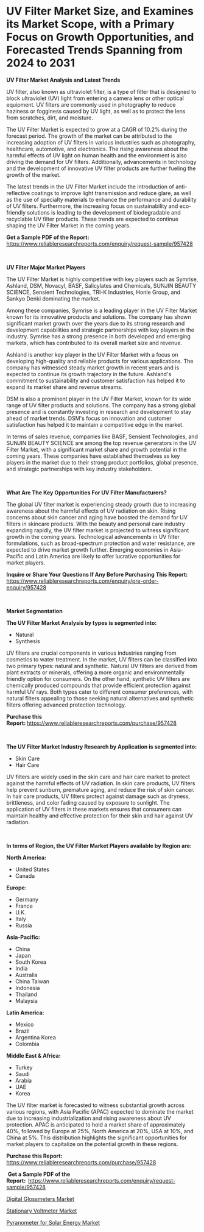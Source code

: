 <p><h1>UV Filter Market Size, and Examines its Market Scope, with a Primary Focus on Growth Opportunities, and Forecasted Trends Spanning from 2024 to 2031</h1></p><p><strong>UV Filter Market Analysis and Latest Trends</strong></p>
<p><p>UV filter, also known as ultraviolet filter, is a type of filter that is designed to block ultraviolet (UV) light from entering a camera lens or other optical equipment. UV filters are commonly used in photography to reduce haziness or fogginess caused by UV light, as well as to protect the lens from scratches, dirt, and moisture.</p><p>The UV Filter Market is expected to grow at a CAGR of 10.2% during the forecast period. The growth of the market can be attributed to the increasing adoption of UV filters in various industries such as photography, healthcare, automotive, and electronics. The rising awareness about the harmful effects of UV light on human health and the environment is also driving the demand for UV filters. Additionally, advancements in technology and the development of innovative UV filter products are further fueling the growth of the market.</p><p>The latest trends in the UV Filter Market include the introduction of anti-reflective coatings to improve light transmission and reduce glare, as well as the use of specialty materials to enhance the performance and durability of UV filters. Furthermore, the increasing focus on sustainability and eco-friendly solutions is leading to the development of biodegradable and recyclable UV filter products. These trends are expected to continue shaping the UV Filter Market in the coming years.</p></p>
<p><strong>Get a Sample PDF of the Report:&nbsp;</strong> <a href="https://www.reliableresearchreports.com/enquiry/request-sample/957428">https://www.reliableresearchreports.com/enquiry/request-sample/957428</a></p>
<p>&nbsp;</p>
<p><strong>UV Filter Major Market Players</strong></p>
<p><p>The UV Filter Market is highly competitive with key players such as Symrise, Ashland, DSM, Novacyl, BASF, Salicylates and Chemicals, SUNJIN BEAUTY SCIENCE, Sensient Technologies, TRI-K Industries, Honle Group, and Sankyo Denki dominating the market.</p><p>Among these companies, Symrise is a leading player in the UV Filter Market known for its innovative products and solutions. The company has shown significant market growth over the years due to its strong research and development capabilities and strategic partnerships with key players in the industry. Symrise has a strong presence in both developed and emerging markets, which has contributed to its overall market size and revenue.</p><p>Ashland is another key player in the UV Filter Market with a focus on developing high-quality and reliable products for various applications. The company has witnessed steady market growth in recent years and is expected to continue its growth trajectory in the future. Ashland's commitment to sustainability and customer satisfaction has helped it to expand its market share and revenue streams.</p><p>DSM is also a prominent player in the UV Filter Market, known for its wide range of UV filter products and solutions. The company has a strong global presence and is constantly investing in research and development to stay ahead of market trends. DSM's focus on innovation and customer satisfaction has helped it to maintain a competitive edge in the market.</p><p>In terms of sales revenue, companies like BASF, Sensient Technologies, and SUNJIN BEAUTY SCIENCE are among the top revenue generators in the UV Filter Market, with a significant market share and growth potential in the coming years. These companies have established themselves as key players in the market due to their strong product portfolios, global presence, and strategic partnerships with key industry stakeholders.</p></p>
<p>&nbsp;</p>
<p><strong>What Are The Key Opportunities For UV Filter Manufacturers?</strong></p>
<p><p>The global UV filter market is experiencing steady growth due to increasing awareness about the harmful effects of UV radiation on skin. Rising concerns about skin cancer and aging have boosted the demand for UV filters in skincare products. With the beauty and personal care industry expanding rapidly, the UV filter market is projected to witness significant growth in the coming years. Technological advancements in UV filter formulations, such as broad-spectrum protection and water resistance, are expected to drive market growth further. Emerging economies in Asia-Pacific and Latin America are likely to offer lucrative opportunities for market players.</p></p>
<p><strong>Inquire or Share Your Questions If Any Before Purchasing This Report:</strong> <a href="https://www.reliableresearchreports.com/enquiry/pre-order-enquiry/957428">https://www.reliableresearchreports.com/enquiry/pre-order-enquiry/957428</a></p>
<p>&nbsp;</p>
<p><strong>Market Segmentation</strong></p>
<p><strong>The UV Filter Market Analysis by types is segmented into:</strong></p>
<p><ul><li>Natural</li><li>Synthesis</li></ul></p>
<p><p>UV filters are crucial components in various industries ranging from cosmetics to water treatment. In the market, UV filters can be classified into two primary types: natural and synthetic. Natural UV filters are derived from plant extracts or minerals, offering a more organic and environmentally friendly option for consumers. On the other hand, synthetic UV filters are chemically produced compounds that provide efficient protection against harmful UV rays. Both types cater to different consumer preferences, with natural filters appealing to those seeking natural alternatives and synthetic filters offering advanced protection technology.</p></p>
<p><strong>Purchase this Report:&nbsp;</strong><a href="https://www.reliableresearchreports.com/purchase/957428">https://www.reliableresearchreports.com/purchase/957428</a></p>
<p>&nbsp;</p>
<p><strong>The UV Filter Market Industry Research by Application is segmented into:</strong></p>
<p><ul><li>Skin Care</li><li>Hair Care</li></ul></p>
<p><p>UV filters are widely used in the skin care and hair care market to protect against the harmful effects of UV radiation. In skin care products, UV filters help prevent sunburn, premature aging, and reduce the risk of skin cancer. In hair care products, UV filters protect against damage such as dryness, brittleness, and color fading caused by exposure to sunlight. The application of UV filters in these markets ensures that consumers can maintain healthy and effective protection for their skin and hair against UV radiation.</p></p>
<p>&nbsp;</p>
<p><strong>In terms of Region, the UV Filter Market Players available by Region are:</strong></p>
<p>
    <p> <strong> North America: </strong>
        <ul>
            <li>United States</li>
            <li>Canada</li>
        </ul>
        </p> 
    <p> <strong> Europe: </strong>
        <ul>
            <li>Germany</li>
            <li>France</li>
            <li>U.K.</li>
            <li>Italy</li>
            <li>Russia</li>
        </ul>
        </p> 
    <p> <strong> Asia-Pacific: </strong>
        <ul>
            <li>China</li>
            <li>Japan</li>
            <li>South Korea</li>
            <li>India</li>
            <li>Australia</li>
            <li>China Taiwan</li>
            <li>Indonesia</li>
            <li>Thailand</li>
            <li>Malaysia</li>
        </ul>
        </p> 
    <p> <strong> Latin America: </strong>
        <ul>
            <li>Mexico</li>
            <li>Brazil</li>
            <li>Argentina Korea</li>
            <li>Colombia</li>
        </ul>
        </p> 
    <p> <strong> Middle East & Africa: </strong>
        <ul>
            <li>Turkey</li>
            <li>Saudi</li>
            <li>Arabia</li>
            <li>UAE</li>
            <li>Korea</li>
        </ul>
    </p>
    </p>
<p><p>The UV filter market is forecasted to witness substantial growth across various regions, with Asia Pacific (APAC) expected to dominate the market due to increasing industrialization and rising awareness about UV protection. APAC is anticipated to hold a market share of approximately 40%, followed by Europe at 25%, North America at 20%, USA at 10%, and China at 5%. This distribution highlights the significant opportunities for market players to capitalize on the potential growth in these regions.</p></p>
<p><strong>Purchase this Report: </strong><a href="https://www.reliableresearchreports.com/purchase/957428">https://www.reliableresearchreports.com/purchase/957428</a></p>
<p>&nbsp;<strong>Get a Sample PDF of the Report:&nbsp;&nbsp;</strong><a href="https://www.reliableresearchreports.com/enquiry/request-sample/957428">https://www.reliableresearchreports.com/enquiry/request-sample/957428</a></p>
<p><strong></strong></p>
<p><p><a href="https://view.publitas.com/reportprime-1/digital-glossmeters-market-research-report-forecasted-for-period-from-2023-2030-by-market-type-market-application-and-region/">Digital Glossmeters Market</a></p><p><a href="https://view.publitas.com/reportprime-1/stationary-voltmeter-market-size-share-trends-analysis-report-by-application-regional-outlook-competitive-strategies-and-segment-forecasts-2023-2030/">Stationary Voltmeter Market</a></p><p><a href="https://view.publitas.com/reportprime-1/pyranometer-for-solar-energy-market-size-focuses-on-market-dynamics-in-depth-analysis-and-future-projections-of-its-market-forecasted-for-period-from-2023-to-2030/">Pyranometer for Solar Energy Market</a></p></p>